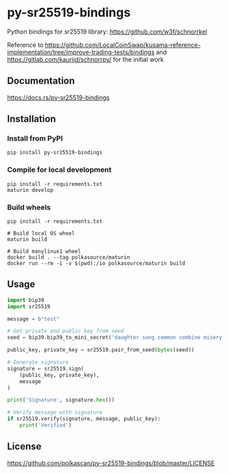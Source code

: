 # py-sr25519-bindings
Python bindings for sr25519 library: https://github.com/w3f/schnorrkel

Reference to https://github.com/LocalCoinSwap/kusama-reference-implementation/tree/improve-trading-tests/bindings and https://gitlab.com/kauriid/schnorrpy/ for the initial work 

## Documentation

https://docs.rs/py-sr25519-bindings

## Installation

### Install from PyPI

```
pip install py-sr25519-bindings
```

### Compile for local development

```
pip install -r requirements.txt
maturin develop
```
### Build wheels
```
pip install -r requirements.txt

# Build local OS wheel
maturin build

# Build manylinux1 wheel
docker build . --tag polkasource/maturin
docker run --rm -i -v $(pwd):/io polkasource/maturin build

```

## Usage 

```python
import bip39
import sr25519

message = b"test"

# Get private and public key from seed
seed = bip39.bip39_to_mini_secret('daughter song common combine misery cotton audit morning stuff weasel flee field','')

public_key, private_key = sr25519.pair_from_seed(bytes(seed))

# Generate signature
signature = sr25519.sign(
    (public_key, private_key),
    message
)

print('Signature', signature.hex())

# Verify message with signature
if sr25519.verify(signature, message, public_key):
    print('Verified')
```

## License
https://github.com/polkascan/py-sr25519-bindings/blob/master/LICENSE
